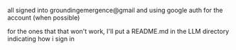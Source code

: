 all signed into groundingemergence@gmail and using google auth for the account (when possible)

for the ones that that won't work, I'll put a README.md in the LLM directory indicating how i sign in



